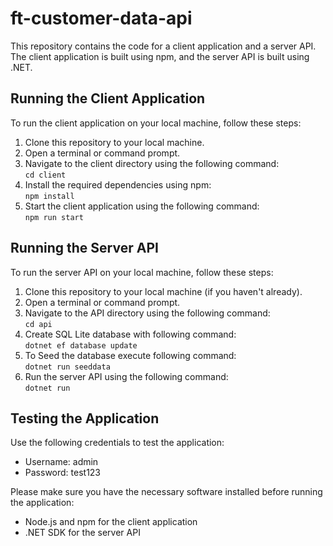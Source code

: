 # ft-customer-data-api

This repository contains the code for a client application and a server API. The client application is built using npm, and the server API is built using .NET.

## Running the Client Application

To run the client application on your local machine, follow these steps:

1. Clone this repository to your local machine.
2. Open a terminal or command prompt.
3. Navigate to the client directory using the following command:  
   `cd client`
4. Install the required dependencies using npm:  
   `npm install`
5. Start the client application using the following command:  
   `npm run start`

## Running the Server API

To run the server API on your local machine, follow these steps:

1. Clone this repository to your local machine (if you haven't already).
2. Open a terminal or command prompt.
3. Navigate to the API directory using the following command:  
   `cd api`
4. Create SQL Lite database with following command:  
   `dotnet ef database update`
5. To Seed the database execute following command:  
   `dotnet run seeddata`
6. Run the server API using the following command:  
   `dotnet run`

## Testing the Application

Use the following credentials to test the application:

- Username: admin
- Password: test123

Please make sure you have the necessary software installed before running the application:

- Node.js and npm for the client application
- .NET SDK for the server API
